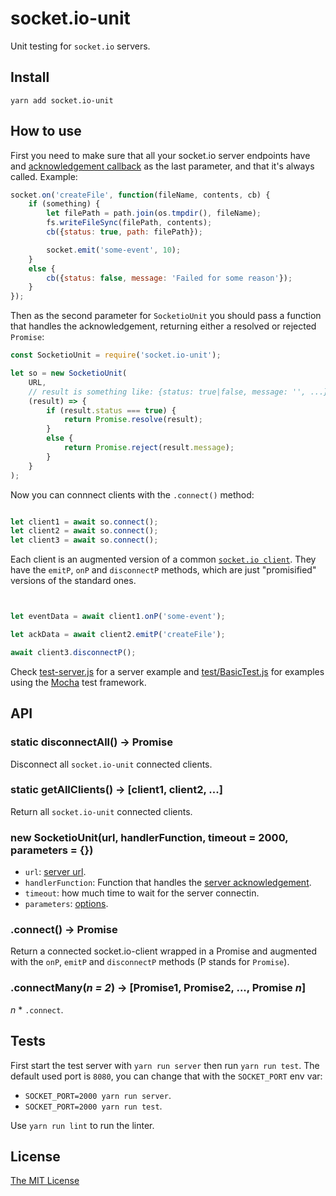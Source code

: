 # socket.io-unit

Unit testing for `socket.io` servers.

## Install

`yarn add socket.io-unit`

## How to use

First you need to make sure that all your socket.io server endpoints have and [acknowledgement callback](https://socket.io/docs/#Sending-and-getting-data-acknowledgements) as the last parameter, and that it's always called. Example:

```javascript
socket.on('createFile', function(fileName, contents, cb) {
	if (something) {
		let filePath = path.join(os.tmpdir(), fileName);
		fs.writeFileSync(filePath, contents);
		cb({status: true, path: filePath});

		socket.emit('some-event', 10);
	}
	else {
		cb({status: false, message: 'Failed for some reason'});
	}
});
```

Then as the second parameter for `SocketioUnit` you should pass a function that handles the acknowledgement, returning either a resolved or rejected `Promise`:

```javascript
const SocketioUnit = require('socket.io-unit');

let so = new SocketioUnit(
	URL,
	// result is something like: {status: true|false, message: '', ...}
	(result) => {
		if (result.status === true) {
			return Promise.resolve(result);
		}
		else {
			return Promise.reject(result.message);
		}
	}
);
```

Now you can connnect clients with the `.connect()` method:

```javascript

let client1 = await so.connect();
let client2 = await so.connect();
let client3 = await so.connect();

```

Each client is an augmented version of a common [`socket.io client`](https://socket.io/docs/client-api/#Socket). They have the `emitP`, `onP` and `disconnectP` methods, which are just "promisified" versions of the standard ones.

```javascript


let eventData = await client1.onP('some-event');

let ackData = await client2.emitP('createFile');

await client3.disconnectP();
```

Check [test-server.js](test-server.js) for a server example and [test/BasicTest.js](test/BasicTest.js) for examples using the [Mocha](https://mochajs.org/) test framework.


## API


### static disconnectAll() -> Promise

Disconnect all `socket.io-unit` connected clients.

### static getAllClients() -> [client1, client2, ...]

Return all `socket.io-unit` connected clients.

### new SocketioUnit(url, handlerFunction, timeout = 2000, parameters = {})

 - `url`: [server url](https://socket.io/docs/client-api/#new-Manager-url-options).
 - `handlerFunction`: Function that handles the [server
 acknowledgement](https://socket.io/docs/#Sending-and-getting-data-acknowledgements).
 - `timeout`: how much time to wait for the server connectin.
 - `parameters`: [options](https://socket.io/docs/client-api/#new-Manager-url-options).

### .connect() -> Promise

Return a connected socket.io-client wrapped in a Promise and augmented with the
`onP`, `emitP` and `disconnectP` methods (P stands for `Promise`).

### .connectMany(_n = 2_) -> [Promise1, Promise2, ..., Promise _n_]

_n_ * `.connect`.

## Tests

First start the test server with `yarn run server` then run `yarn run test`.
The default used port is `8080`, you can change that with the `SOCKET_PORT` env var:
- `SOCKET_PORT=2000 yarn run server`.
- `SOCKET_PORT=2000 yarn run test`.

Use `yarn run lint` to run the linter.

## License

[The MIT License](LICENSE)